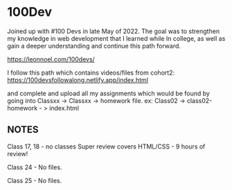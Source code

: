 # 100Dev


Joined up with #100 Devs in late May of 2022. The goal was to strengthen my knowledge in web development that I learned while In college, as well as gain a deeper understanding and continue this path forward.

https://leonnoel.com/100devs/


I follow this path which contains videos/files from cohort2:
https://100devsfollowalong.netlify.app/index.html

and complete and upload all my assignments which would be found by going into Classxx -> Classxx -> homework file.
ex: Class02 -> class02-homework - > index.html 

NOTES
-----

Class 17, 18 - no classes
Super review covers HTML/CSS - 9 hours of review!

Class 24 - No files. 

Class 25 - No files.

